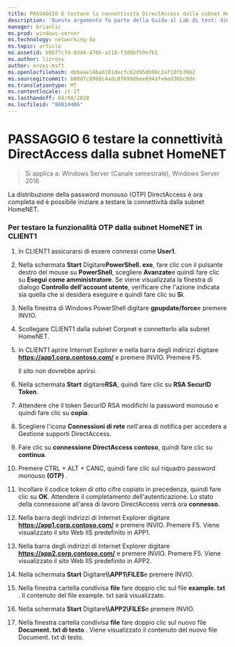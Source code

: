 ```yaml
---
title: PASSAGGIO 6 testare la connettività DirectAccess dalla subnet HomeNET
description: 'Questo argomento fa parte della Guida al Lab di test: dimostrazione di DirectAccess con autenticazione OTP e RSA SecurID per Windows Server 2016'
manager: brianlic
ms.prod: windows-server
ms.technology: networking-da
ms.topic: article
ms.assetid: b9b77cfd-8dd4-476b-a118-f3d6bf59e7b1
ms.author: lizross
author: eross-msft
ms.openlocfilehash: dbbaae146a0101decfc62d950b98c1af10fb39b2
ms.sourcegitcommit: b00d7c8968c4adc8f699dbee694afe6ed36bc9de
ms.translationtype: MT
ms.contentlocale: it-IT
ms.lasthandoff: 04/08/2020
ms.locfileid: "80814406"
---
```

# <a name="step-6-test-directaccess-connectivity-from-the-homenet-subnet"></a>PASSAGGIO 6 testare la connettività DirectAccess dalla subnet HomeNET

>Si applica a: Windows Server (Canale semestrale), Windows Server 2016

La distribuzione della password monouso (OTP) DirectAccess è ora completa ed è possibile iniziare a testare la connettività dalla subnet HomeNET.  
  
### <a name="to-test-otp-functionality-from-the-homenet-subnet-on-client1"></a>Per testare la funzionalità OTP dalla subnet HomeNET in CLIENT1  
  
1. In CLIENT1 assicurarsi di essere connessi come **User1**.  
  
2. Nella schermata **Start** Digitare**PowerShell. exe**, fare clic con il pulsante destro del mouse su **PowerShell**, scegliere **Avanzate**e quindi fare clic su **Esegui come amministratore**. Se viene visualizzata la finestra di dialogo **Controllo dell'account utente**, verificare che l'azione indicata sia quella che si desidera eseguire e quindi fare clic su **Sì**.  
  
3. Nella finestra di Windows PowerShell digitare **gpupdate/force**e premere INVIO.  
  
4. Scollegare CLIENT1 dalla subnet Corpnet e connetterlo alla subnet HomeNET.  
  
5. In CLIENT1 aprire Internet Explorer e nella barra degli indirizzi digitare **https://app1.corp.contoso.com/** e premere INVIO. Premere F5.  
  
   Il sito non dovrebbe aprirsi.  
  
6. Nella schermata **Start** digitare**RSA**, quindi fare clic su **RSA SecurID Token**.  
  
7. Attendere che il token SecurID RSA modifichi la password monouso e quindi fare clic su **copia**.  
  
8. Scegliere l'icona **Connessioni di rete** nell'area di notifica per accedere a Gestione supporti DirectAccess.  
  
9. Fare clic su **connessione DirectAccess contoso**, quindi fare clic su **continua**.  
  
10. Premere CTRL + ALT + CANC, quindi fare clic sul riquadro password monouso **(OTP)** .  
  
11. Incollare il codice token di otto cifre copiato in precedenza, quindi fare clic su **OK**. Attendere il completamento dell'autenticazione. Lo stato della connessione all'area di lavoro DirectAccess verrà ora **connesso**.  
  
12. Nella barra degli indirizzi di Internet Explorer digitare **https://app1.corp.contoso.com/** e premere INVIO. Premere F5. Viene visualizzato il sito Web IIS predefinito in APP1.  
  
13. Nella barra degli indirizzi di Internet Explorer digitare **https://app2.corp.contoso.com/** e premere INVIO. Premere F5. Viene visualizzato il sito Web IIS predefinito in APP2.  
  
14. Nella schermata **Start** Digitare<strong>\\\APP1\FILES</strong>e premere INVIO.  
  
15. Nella finestra cartella condivisa **file** fare doppio clic sul file **example. txt** . Il contenuto del file example. txt sarà visualizzato.  
  
16. Nella schermata **Start** Digitare<strong>\\\APP2\FILES</strong>e premere INVIO.  
  
17. Nella finestra cartella condivisa **file** fare doppio clic sul nuovo file **Document. txt di testo** . Viene visualizzato il contenuto del nuovo file Document. txt di testo.  
  


